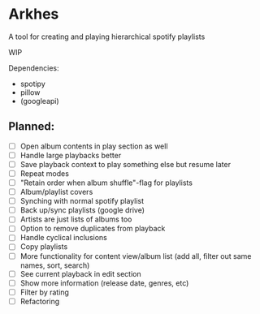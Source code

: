 # Arkhes

A tool for creating and playing hierarchical spotify playlists

WIP

Dependencies:

- spotipy
- pillow
- (googleapi)

## Planned:
- [ ] Open album contents in play section as well
- [ ] Handle large playbacks better
- [ ] Save playback context to play something else but resume later
- [ ] Repeat modes
- [ ] "Retain order when album shuffle"-flag for playlists
- [ ] Album/playlist covers
- [ ] Synching with normal spotify playlist
- [ ] Back up/sync playlists (google drive)
- [ ] Artists are just lists of albums too
- [ ] Option to remove duplicates from playback
- [ ] Handle cyclical inclusions
- [ ] Copy playlists
- [ ] More functionality for content view/album list (add all, filter out same names, sort, search)
- [ ] See current playback in edit section
- [ ] Show more information (release date, genres, etc)
- [ ] Filter by rating
- [ ] Refactoring
